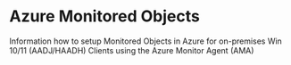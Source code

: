 # Azure Monitored Objects
Information how to setup Monitored Objects in Azure for on-premises Win 10/11 (AADJ/HAADH) Clients using the Azure Monitor Agent (AMA)
